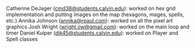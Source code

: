  Catherine DeJager (cmd38@students.calvin.edu): worked on hex grid implementation and putting images on the map (hexagons, mages, spells, etc.)
 Annika Johnson (annika@rpaul.com): worked on all the pixel art graphics
 Josh Wright (wright.jjw@gmail.com): worked on the main loop and timer
 Daniel Kuiper (djk45@students.calvin.edu): worked on Player and Spell classes
 

